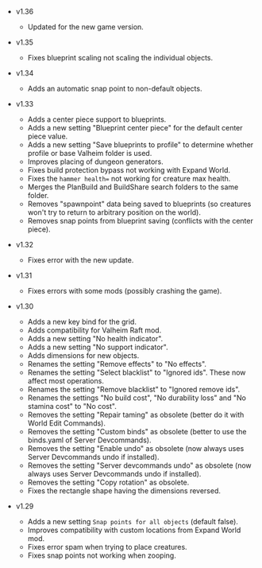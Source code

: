 - v1.36
  - Updated for the new game version.

- v1.35
  - Fixes blueprint scaling not scaling the individual objects.

- v1.34
  - Adds an automatic snap point to non-default objects.

- v1.33
  - Adds a center piece support to blueprints.
  - Adds a new setting "Blueprint center piece" for the default center piece value.
  - Adds a new setting "Save blueprints to profile" to determine whether profile or base Valheim folder is used.
  - Improves placing of dungeon generators.
  - Fixes build protection bypass not working with Expand World.
  - Fixes the `hammer health=` not working for creature max health.
  - Merges the PlanBuild and BuildShare search folders to the same folder.
  - Removes "spawnpoint" data being saved to blueprints (so creatures won't try to return to arbitrary position on the world).
  - Removes snap points from blueprint saving (conflicts with the center piece).

- v1.32
  - Fixes error with the new update.

- v1.31
  - Fixes errors with some mods (possibly crashing the game).

- v1.30
  - Adds a new key bind for the grid.
  - Adds compatibility for Valheim Raft mod.
  - Adds a new setting "No health indicator".
  - Adds a new setting "No support indicator".
  - Adds dimensions for new objects.
  - Renames the setting "Remove effects" to "No effects".
  - Renames the setting "Select blacklist" to "Ignored ids". These now affect most operations.
  - Renames the setting "Remove blacklist" to "Ignored remove ids".
  - Renames the settings "No build cost", "No durability loss" and "No stamina cost" to "No cost".
  - Removes the setting "Repair taming" as obsolete (better do it with World Edit Commands).
  - Removes the setting "Custom binds" as obsolete (better to use the binds.yaml of Server Devcommands).
  - Removes the setting "Enable undo" as obsolete (now always uses Server Devcommands undo if installed).
  - Removes the setting "Server devcommands undo" as obsolete (now always uses Server Devcommands undo if installed).
  - Removes the setting "Copy rotation" as obsolete.
  - Fixes the rectangle shape having the dimensions reversed.

- v1.29
  - Adds a new setting `Snap points for all objects` (default false).
  - Improves compatibility with custom locations from Expand World mod.
  - Fixes error spam when trying to place creatures.
  - Fixes snap points not working when zooping.
